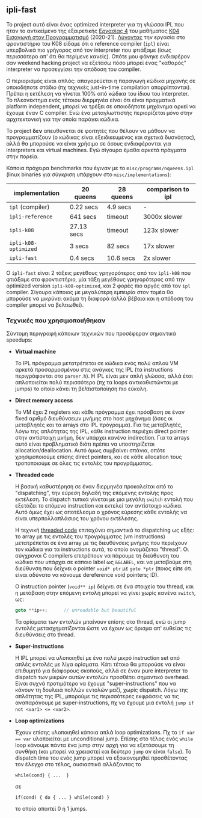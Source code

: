 ## ipli-fast

Το project αυτό είναι ένας optimized interpreter για τη γλώσσα IPL που
ήταν το αντικείμενο της εξαιρετικής [Εργασίας 4](misc/iphw2021_4.pdf) του μαθήματος
[Κ04 Εισαγωγή στον Προγραμματισμό](http://cgi.di.uoa.gr/~ip/) (2020-21).
[Λύνοντας](https://github.com/chatziko-k08/sample-project/tree/master/programs/ipli) την εργασία στο φροντιστήριο του Κ08
είδαμε ότι ο reference compiler (`ipl`) είναι υπερβολικά πιο γρήγορος από τον
interpreter που φτιάξαμε (ίσως περισσότερο απ' ότι θα περίμενε κανείς).
Οπότε μου φάνηκε ενδιαφέρον σαν weekend hacking project να εξετάσω πόσο
μπορεί ένας "καθαρός" interpreter να
προσεγγίσει την απόδοση του compiler.

Ο περιορισμός είναι απλός: απαγορεύεται η παραγωγή κώδικα μηχανής σε οποιοδήποτε στάδιο
(πχ τεχνικές just-in-time compilation απορρίπτονται). Πρέπει η εκτέλεση να γίνεται 100%
από κώδικα του ίδιου του interpreter. Το πλεονέκτημα ενός τέτοιου διερμηνέα είναι
ότι είναι πραγματικά platform independent, μπορεί να τρέξει σε οποιοδήποτε μηχάνημα
αρκεί να έχουμε έναν C compiler. Ενώ ένα μεταγλωττιστής περιορίζεται μόνο στην αρχιτεκτονική
για την οποία παράγει κώδικα.

To project __δεν__ απευθύνεται σε φοιτητές που θέλουν να μάθουν να προγραμματίζουν
(ο κώδικας είναι εξειδικευμένος και σχετικά δυσνόητος),
αλλά θα μπορούσε να είναι χρήσιμο σε όσους ενδιαφέρονται για
interpreters και virtual machines. Εγώ σίγουρα έμαθα αρκετά πράγματα στην
πορεία.

Κάποια πρόχειρα benchmarks που έγιναν με το `misc/programs/nqueens.ipl`
(linux binaries για σύγκριση υπάρχουν στο `misc/implementations`):

implementation | 20 queens | 28 queens | comparison to ipl
-------|----------------|-----------|----
`ipl` (compiler)  | 0.22 secs | 4.9 secs  | -
`ipli-reference` | 641 secs | timeout  | 3000x slower
`ipli-k08` | 27.13 secs | timeout  | 123x slower
`ipli-k08-optimized` | 3 secs | 82 secs  | 17x slower
`ipli-fast` |  0.4 secs | 10.6 secs | 2x slower

Ο `ipli-fast` είναι 2 τάξεις μεγέθους γρηγορότερος από τον `ipli-k08`
που φτιάξαμε στο φροντιστήριο, μία τάξη μεγέθους γρηγορότερος από την optimized
version `ipli-k08-optimized`, και 2 φορές πιο αργός
από τον `ipl` compiler.
Σίγουρα κάποιος με μεγαλύτερη εμπειρία στον τομέα θα μπορούσε να μικρύνει ακόμα
τη διαφορά (αλλά βέβαια και η απόδοση του compiler μπορεί να βελτιωθεί).


### Τεχνικές που χρησιμοποιήθηκαν

Σύντομη περιγραφή κάποιων τεχνικών που προσέφεραν σημαντικά speedups:

- __Virtual machine__

  Το IPL πρόγραμμα μετατρέπεται σε κώδικα ενός πολύ απλού VM
  αρκετά προσαρμοσμένου στις ανάγκες της IPL
  (τα instructions περιγράφονται στο `parser.h`).
  Η IPL είναι μεν απλή γλώσσα, αλλά έτσι απλοποιείται πολύ περισσότερο
  (πχ τα loops αντικαθιστώνται με jumps) το οποίο κάνει τη βελτιστοποίηση πιο εύκολη.

- __Direct memory access__

  Το VM έχει 2 registers και κάθε πρόγραμμα έχει πρόσβαση σε έναν fixed
  αριθμό διευθύνσεων μνήμης στο host μηχάνημα
  (όσες οι μεταβλητές και τα arrays στο IPL πρόγραμμα).
  Για τις μεταβλητές, λόγω της απλότητας της IPL, κάθε instruction περιέχει
  direct pointer στην αντίστοιχη μνήμη, δεν υπάρχει κανένα indirection.
  Για τα arrays αυτό είναι προβληματικό διότι πρέπει να υποστηρίζεται allocation/deallocation.
  Αυτό όμως συμβαίνει σπάνια, οπότε χρησιμοποιούμε επίσης direct pointers, και σε κάθε
  allocation τους τροποποιούμε σε όλες τις εντολές του προγράμματος.

- __Threaded code__

  Η βασική καθυστέρηση σε έναν διερμηνέα προκαλείται από το "dispatching",
  την εύρεση δηλαδή της επόμενης εντολής προς εκτέλεση.
  Το dispatch τυπικά γίνεται   με μια μεγάλη `switch` εντολή που εξετάζει το
  επόμενο instruction και εκτελεί τον αντίστοιχο κώδικα.
  Αυτό όμως έχει ως αποτέλεσμα ο χρόνος εύρεσης κάθε εντολής να είναι υπερπολλαπλάσιος του χρόνου εκτέλεσης.
  
  H τεχνική [threaded code](https://en.wikipedia.org/wiki/Threaded_code) επιταχύνει
  σημαντικά το dispatching ως εξής: το array με τις εντολές του προγράμματος
  (vm instructions) μετατρέπεται σε ένα array με τις διευθύνσεις μνήμης
  που περιέχουν τον κώδικα για τα instructions αυτά, το οποίο ονομάζεται "thread".
  Οι σύγχρονοι C compilers επιτρέπουν να πάρουμε τη διεύθυνση του κώδικα που
  υπάρχει σε κάποιο label ως `&&LABEL`, και να μεταβούμε στη διεύθυνση
  που δείχνει ο pointer `void* ptr` με `goto *ptr` (ποιος είπε ότι είναι αδύνατο
  να κάνουμε dereference void pointers; :D).

  Ο instruction pointer (`void** ip`) δείχνει σε ένα στοιχείο του thread, και η μετάβαση
  στην επόμενη εντολή μπορεί να γίνει χωρίς κανένα `switch`, ως:
  ```c++
  goto **ip++;      // unreadable but beautiful
  ```
  Τα ορίσματα των εντολών μπαίνουν επίσης στο thread, ενώ οι jump εντολές μετασχηματίζονται
  ώστε να έχουν ως όρισμα απ' ευθείας τις διευθύνσεις στο thread.


- __Super-instructions__

  Η IPL μπορεί να υλοποιηθεί με ένα πολύ μικρό instruction set από απλές εντολές
  με λίγα ορίσματα.
  Κάτι τέτοιο θα μπορούσε να είναι επιθυμητό για διάφορους σκοπούς,
  αλλά σε έναν pure interpreter το dispatch των μικρών αυτών εντολών προσθέτει
  σημαντικό overhead. Είναι συχνά προτιμότερο να έχουμε "super-instructions"
  που να κάνουν τη δουλειά πολλών εντολών μαζί, χωρίς dispatch.
  Λόγω της απλότητας της IPL, μπορούμε τις περισσότερες εκφράσεις να
  τις αναπαράγουμε με super-instructions, πχ να έχουμε μια εντολή `jump if not <var1> <= <var2>`.

- __Loop optimizations__

  Έχουν επίσης υλοποιηθεί κάποια απλά loop optimizations.
  Πχ το `if var == var` υλοποιείται με unconditional jump.
  Επίσης στο τέλος ενός `while` loop κάνουμε πάντα ένα jump στην αρχή
  για να εξετάσουμε τη συνθήκη (και μπορεί να χρειαστεί και δεύτερο
  `jump` αν είναι `false`). Το dispatch time του ενός jump
  μπορεί να εξοικονομηθεί προσθέτοντας τον έλεγχο στο τέλος, ουσιαστικά αλλάζοντας το
  ```
  while(cond} { ...  }
  ```
  σε
  ```
  if(cond) { do { ... } while(cond) }
  ```
  το οποίο απαιτεί 0 ή 1 jumps.